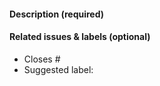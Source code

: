 <!-- Thank you for opening a PR! We really appreciate you taking the time to help out 🙌 -->

#### Description (required)

<!-- Please describe the change you are proposing, and why -->

<!-- Please make changes in **one language** only -->

#### Related issues & labels (optional)

- Closes #<!-- Add an issue number if this PR will close it. -->
- Suggested label: <!-- Help us triage by suggesting one of our labels that describes your PR -->

<!-- For a new/changed feature in an upcoming Astro release? -->
<!-- Uncomment the line below, update the minor version number if known, and include a PR link -->
<!-- #### For Astro version: `4.x`. See astro PR [#](url). -->

<!-- #### First-time contributor to Astro Docs? -->

<!-- If you are a member of the Astro Discord, please add your username in the description so we can welcome you there! -->
<!-- https://astro.build/chat -->
